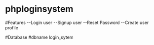 # phploginsystem

#Features
--Login user
--Signup user
--Reset Password
--Create user profile

#Database
#dbname login_sytem
